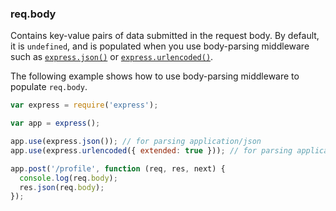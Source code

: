 <h3 id='req.body'>req.body</h3>

Contains key-value pairs of data submitted in the request body. By default, it is `undefined`, and is populated when you use body-parsing middleware such as [`express.json()`](#express.json) or [`express.urlencoded()`](#express.urlencoded).

The following example shows how to use body-parsing middleware to populate `req.body`.

```js
var express = require('express');

var app = express();

app.use(express.json()); // for parsing application/json
app.use(express.urlencoded({ extended: true })); // for parsing application/x-www-form-urlencoded

app.post('/profile', function (req, res, next) {
  console.log(req.body);
  res.json(req.body);
});
```
